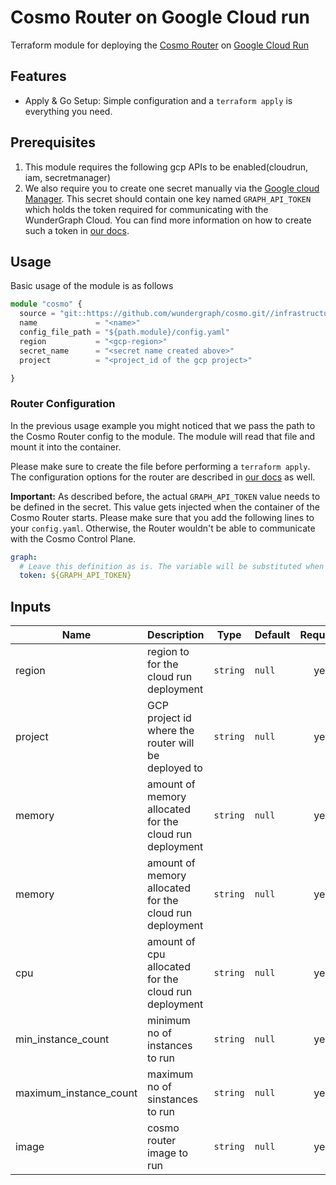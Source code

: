 # Cosmo Router on Google Cloud run

Terraform module for deploying the [Cosmo Router](https://cosmo-docs.wundergraph.com/router/intro) on [Google Cloud Run ](https://cloud.google.com/run?hl=en)

## Features

- Apply & Go Setup: Simple configuration and a `terraform apply` is everything you need.

## Prerequisites
1. This module requires the following gcp APIs to be enabled(cloudrun, iam, secretmanager)
2. We also require you to create one secret manually via the [Google cloud Manager](https://cloud.google.com/security/products/secret-manager). This secret should contain one key named `GRAPH_API_TOKEN` which holds the token required for communicating with the WunderGraph Cloud. You can find more information on how to create such a token in [our docs](https://cosmo-docs.wundergraph.com/tutorial/cosmo-cloud-onboarding#create-a-router-token).


## Usage

Basic usage of the module is as follows

```ts
module "cosmo" {
  source = "git::https://github.com/wundergraph/cosmo.git//infrastructure/router/modules/google-cloudrun?ref=router@<release>"
  name             = "<name>"
  config_file_path = "${path.module}/config.yaml"
  region           = "<gcp-region>"
  secret_name      = "<secret name created above>"
  project          = "<project_id of the gcp project>"

}
```

### Router Configuration

In the previous usage example you might noticed that we pass the path to the Cosmo Router config to the module. The module will read that file and mount it into the container.

Please make sure to create the file before performing a `terraform apply`. The configuration options for the router are described in [our docs](https://cosmo-docs.wundergraph.com/router/configuration) as well.

**Important:** As described before, the actual `GRAPH_API_TOKEN` value needs to be defined in the secret. This value gets injected when the container of the Cosmo Router starts. Please make sure that you add the following lines to your `config.yaml`. Otherwise, the Router wouldn't be able to communicate with the Cosmo Control Plane.

```yaml
graph:
  # Leave this definition as is. The variable will be substituted when the container starts.
  token: ${GRAPH_API_TOKEN}
```

## Inputs

| Name | Description | Type | Default | Required |
|------|-------------|------|---------|:--------:|
| region | region to for the cloud run deployment  | `string` | `null` | yes |
| project | GCP project id where the router will be deployed to | `string` | `null` | yes |
| memory | amount of memory allocated for the cloud run deployment | `string` | `null` | yes |
| memory | amount of memory allocated for the cloud run deployment | `string` | `null` | yes |
| cpu | amount of cpu allocated for the cloud run deployment | `string` | `null` | yes |
| min_instance_count | minimum no of instances to run  | `string` | `null` | yes |
| maximum_instance_count | maximum no of sinstances to run   | `string` | `null` | yes |
| image | cosmo router image to run   | `string` | `null` | yes |